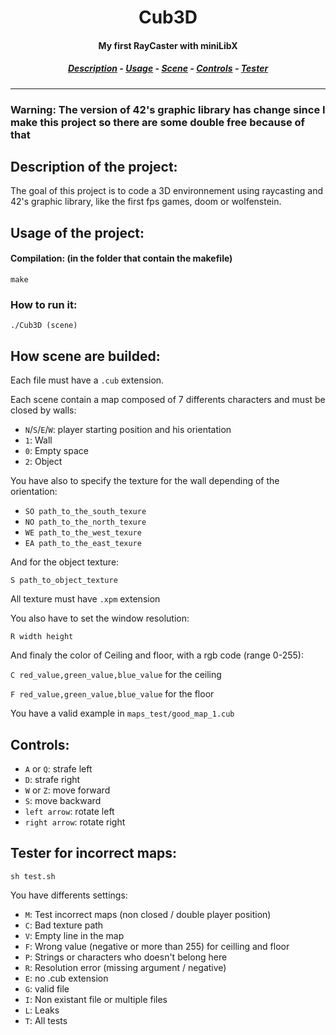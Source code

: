 <h1 align="center"> Cub3D </h1>
<h4 align="center"> My first RayCaster with miniLibX </h4>

<h5 align="center">
  <a href="#description_id">Description</a> - 
  <a href="#usage_id">Usage</a> - 
  <a href="#scene_id">Scene</a> -
  <a href="#control_id">Controls</a> -
  <a href="#tester_id">Tester</a>
</h5>

---

### Warning: The version of 42's graphic library has change since I make this project so there are some double free because of that


<h2 id="description_id"> Description of the project: </h2>

The goal of this project is to code a 3D environnement using raycasting and 42's graphic library, like the first fps games, doom or wolfenstein.

<h2 id="usage_id"> Usage of the project: </h2>

#### Compilation: (in the folder that contain the makefile)

```shell
make
```

### How to run it:

```shell
./Cub3D (scene)
```

<h2 id="scene_id"> How scene are builded: </h2>

Each file must have a ```.cub``` extension.

Each scene contain a map composed of 7 differents characters and must be closed by walls:

- ```N```/```S```/```E```/```W```: player starting position and his orientation
- ```1```: Wall
- ```0```: Empty space
- ```2```: Object

You have also to specify the texture for the wall depending of the orientation:

- ```SO path_to_the_south_texure```
- ```NO path_to_the_north_texure```
- ```WE path_to_the_west_texure```
- ```EA path_to_the_east_texure```

And for the object texture:

```S path_to_object_texture```

All texture must have ```.xpm``` extension

You also have to set the window resolution:

```R width height```

And finaly the color of Ceiling and floor, with a rgb code (range 0-255):

```C red_value,green_value,blue_value``` for the ceiling

```F red_value,green_value,blue_value``` for the floor

You have a valid example in ```maps_test/good_map_1.cub```

<h2 id="control_id"> Controls: </h2>

- ```A``` or ```Q```: strafe left
- ```D```: strafe right
- ```W``` or ```Z```: move forward
- ```S```: move backward
- ```left arrow```: rotate left
- ```right arrow```: rotate right

<h2 id="tester_id"> Tester for incorrect maps: </h2>

```shell
sh test.sh
```

You have differents settings:

- ```M```: Test incorrect maps (non closed / double player position)
- ```C```: Bad texture path
- ```V```: Empty line in the map
- ```F```: Wrong value (negative or more than 255) for ceilling and floor
- ```P```: Strings or characters who doesn't belong here 
- ```R```: Resolution error (missing argument / negative)
- ```E```: no .cub extension
- ```G```: valid file
- ```I```: Non existant file or multiple files
- ```L```: Leaks
- ```T```: All tests

